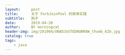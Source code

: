 ```yaml
---
layout:     post
title:      关于 ForkJoinPool 的简单实践
subtitle:   狗子
date:       2019-04-20
author:     BY morningcat
header-img: img/201904/UNADJUSTEDNONRAW_thumb_62b.jpg
catalog: true
tags:
    - java
---
```

